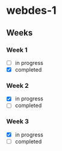 # webdes-1

## Weeks

### Week 1

- [ ] in progress
- [x] completed

### Week 2

- [x] in progress
- [ ] completed

### Week 3

- [x] in progress
- [ ] completed